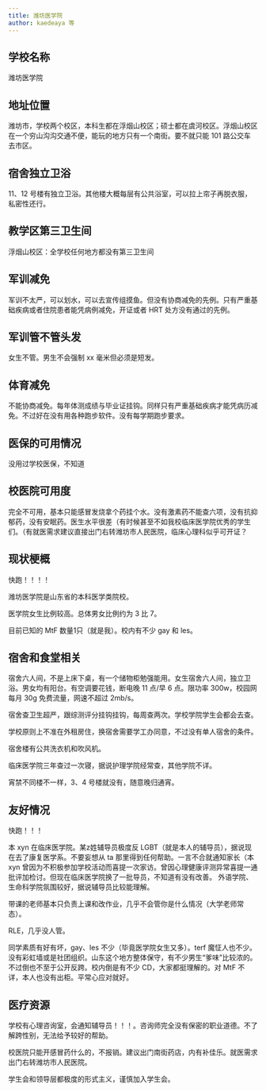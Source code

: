 ```yaml
---
title: 潍坊医学院
author: kaedeaya 等
---
```


## 学校名称

潍坊医学院

## 地址位置

潍坊市，学校两个校区，本科生都在浮烟山校区；硕士都在虞河校区。浮烟山校区在一个穷山沟沟交通不便，能玩的地方只有一个南街。要不就只能 101 路公交车去市区。

## 宿舍独立卫浴

11、12 号楼有独立卫浴。其他楼大概每层有公共浴室，可以拉上帘子再脱衣服，私密性还行。

## 教学区第三卫生间

浮烟山校区：全学校任何地方都没有第三卫生间

## 军训减免

军训不太严，可以划水，可以去宣传组摸鱼。但没有协商减免的先例。只有严重基础疾病或者住院患者能凭病例减免，开证或者 HRT 处方没有通过的先例。

## 军训管不管头发

女生不管。男生不会强制 xx 毫米但必须是短发。

## 体育减免

不能协商减免。每年体测成绩与毕业证挂钩。同样只有严重基础疾病才能凭病历减免。不过好在没有用各种跑步软件。没有每学期跑步要求。

## 医保的可用情况

没用过学校医保，不知道

## 校医院可用度

完全不可用，基本只能感冒发烧拿个药挂个水。没有激素药不能查六项，没有抗抑郁药，没有安眠药。医生水平很差（有时候甚至不如我校临床医学院优秀的学生们。（有就医需求建议直接出门右转潍坊市人民医院，临床心理科似乎可开证？

## 现状梗概

快跑！！！！

潍坊医学院是山东省的本科医学类院校。

医学院女生比例较高。总体男女比例约为 3 比 7。

目前已知的 MtF 数量1只（就是我）。校内有不少 gay 和 les。

## 宿舍和食堂相关

宿舍六人间，不是上床下桌，有一个储物柜勉强能用。女生宿舍六人间，独立卫浴。男女均有阳台。有空调要花钱，断电晚 11 点/早 6 点。限功率 300w，校园网每月 30g 免费流量，网速不超过 2mb/s。

宿舍查卫生超严，跟综测评分挂钩挂钩，每周查两次。学校学院学生会都会去查。

学校原则上不准在外租房住，换宿舍需要学工办同意，不过没有单人宿舍的条件。

宿舍楼有公共洗衣机和吹风机。

临床医学院三年查过一次寝，据说护理学院经常查，其他学院不详。

宵禁不同楼不一样，3、4 号楼就没有，随意晚归通宵。

## 友好情况

快跑！！！

本 xyn 在临床医学院。某z姓辅导员极度反 LGBT（就是本人的辅导员），据说现在去了康复医学系。不要妄想从 ta 那里得到任何帮助。一言不合就通知家长（本 xyn 曾因为不积极参加学校活动而喜提一次家访。曾因心理健康评测异常喜提一通批评加检讨。但现在临床医学院换了一批导员，不知道有没有改善。 外语学院、生命科学院氛围较好，据说辅导员比较能理解。

带课的老师基本只负责上课和改作业，几乎不会管你是什么情况（大学老师常态）。

RLE，几乎没人管。

同学素质有好有坏，gay、les 不少（毕竟医学院女生又多）。terf 魔怔人也不少。没有彩虹墙或是社团组织。山东这个地方整体保守，有不少男生“爹味”比较浓的。不过倒也不至于公开反跨。校内倒是有不少 CD，大家都挺理解的。对 MtF 不详，本人也没有出柜。平常心应对就好。

## 医疗资源

学校有心理咨询室，会通知辅导员！！！。咨询师完全没有保密的职业道德。不了解跨性别，无法给予较好的帮助。

校医院只能开感冒药什么的，不报销。建议出门南街药店，内有补佳乐。就医需求出门右转潍坊市人民医院。

学生会和领导层都极度的形式主义，谨慎加入学生会。
